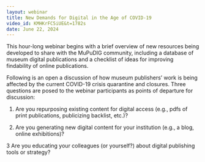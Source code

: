 ```yaml
---
layout: webinar
title: New Demands for Digital in the Age of COVID-19
video_id: KMHKrFC5iUE&t=1782s
date: June 22, 2024
---
```

This hour-long webinar begins with a brief overview of new resources being developed to share with the MuPuDIG community, including a database of museum digital publications and a checklist of ideas for improving findability of online publications. 

Following is an open a discussion of how museum publishers’ work is being affected by the current COVID-19 crisis quarantine and closures. Three questions are posed to the webinar participants as points of departure for discussion:

1. Are you repurposing existing content for digital access (e.g., pdfs of print publications, publicizing backlist, etc.)?

2. Are you generating new digital content for your institution (e.g., a blog, online exhibitions)?

3 Are you educating your colleagues (or yourself?) about digital publishing tools or strategy?
